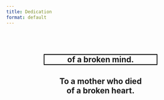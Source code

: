```yaml
---
title: Dedication
format: default
---
```





<center>
<h2>
<b>
<br>
<p>
  <div style="width: 300px;border: solid black 2px;"
To a father who died<br>of a broken mind.
  </div>
</p>
  
<p style="padding-top:10px;">
To a mother who died<br>of a broken heart.
</p>
<p>
&nbsp;
</p>
</b>
</h2>
</center>


<!-- <p>
<h2><b>Thank you for the world<br>&nbsp;and everything that’s in it.</b></h2>
</p> -->






